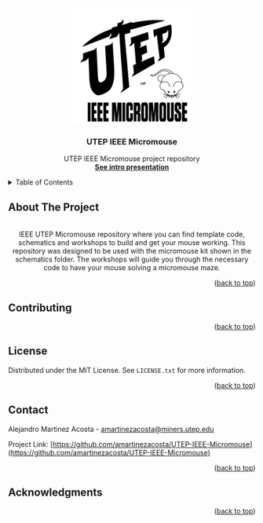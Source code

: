 <div id="top"></div>

<!-- PROJECT LOGO -->
</br>
<div align="center">
  <img src="img/micromouse_logo.png" width="240" height="240">
  <h3 align="center">UTEP IEEE Micromouse</h3>
   <p align="center">
     UTEP IEEE Micromouse project repository
     </br>
     <a href="workshops/Intro to micromouse presentation.pdf"><strong>See intro presentation</strong></a>
     </br>
  </p>
</div>

<!-- TABLE OF CONTENTS -->
<details>
  <summary>Table of Contents</summary>
  <ol>
    <li><a href="#about-the-project">About The Project</a></li>
    <li><a href="#contributing">Contributing</a></li>
    <li><a href="#license">License</a></li>
    <li><a href="#contact">Contact</a></li>
    <li><a href="#acknowledgments">Acknowledgments</a></li>
  </ol>
</details>

<!-- ABOUT THE PROJECT -->
## About The Project
</br>
<div align="center">
  IEEE UTEP Micromouse repository where you can find template code, schematics and workshops
  to build and get your mouse working. This repository was designed to be used with the micromouse
  kit shown in the schematics folder. The workshops will guide you through the necessary code to 
  have your mouse solving a micromouse maze.
</div>

<p align="right">(<a href="#top">back to top</a>)</p>



<!-- CONTRIBUTING -->
## Contributing


<p align="right">(<a href="#top">back to top</a>)</p>



<!-- LICENSE -->
## License

Distributed under the MIT License. See `LICENSE.txt` for more information.

<p align="right">(<a href="#top">back to top</a>)</p>



<!-- CONTACT -->
## Contact

Alejandro Martinez Acosta - amartinezacosta@miners.utep.edu

Project Link: [https://github.com/amartinezacosta/UTEP-IEEE-Micromouse](https://github.com/amartinezacosta/UTEP-IEEE-Micromouse)

<p align="right">(<a href="#top">back to top</a>)</p>



<!-- ACKNOWLEDGMENTS -->
## Acknowledgments

<p align="right">(<a href="#top">back to top</a>)</p>
